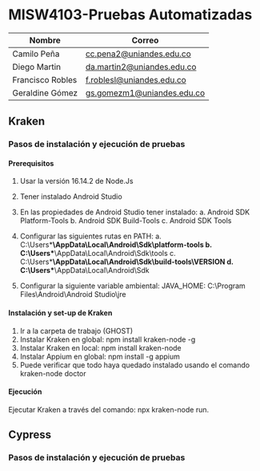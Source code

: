 # MISW4103-Pruebas Automatizadas

|Nombre            |Correo                   |
|----------------- |-------------------------|
|Camilo Peña       |cc.pena2@uniandes.edu.co |
|Diego Martin      |da.martin2@uniandes.edu.co |
|Francisco Robles  |f.roblesl@uniandes.edu.co|
|Geraldine Gómez   |gs.gomezm1@uniandes.edu.co|

## Kraken

### Pasos de instalación y ejecución de pruebas

#### Prerequisitos
1. Usar la versión 16.14.2 de Node.Js
2. Tener instalado Android Studio
3. En las propiedades de Android Studio tener instalado:
	a. Android SDK Platform-Tools
	b. Android SDK Build-Tools
	c. Android SDK Tools

4. Configurar las siguientes rutas en PATH: 
	a. C:\Users\***\AppData\Local\Android\Sdk\platform-tools
	b. C:\Users\***\AppData\Local\Android\Sdk\tools
	c. C:\Users\***\AppData\Local\Android\Sdk\build-tools\VERSION
	d. C:\Users\***\AppData\Local\Android\Sdk

5. Configurar la siguiente variable ambiental:
	JAVA_HOME: C:\Program Files\Android\Android Studio\jre

#### Instalación y set-up de Kraken 
1. Ir a la carpeta de trabajo (GHOST)
2. Instalar Kraken en global: npm install kraken-node -g
4. Instalar Kraken en local: npm install kraken-node
5. Instalar Appium en global: npm install -g appium
6. Puede verificar que todo haya quedado instalado usando el comando kraken-node doctor

#### Ejecución 
Ejecutar Kraken a través del comando: npx kraken-node run.

## Cypress

### Pasos de instalación y ejecución de pruebas

